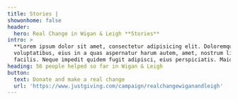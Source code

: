 ```yaml
---
title: Stories |
showonhome: false
header:
  hero: Real Change in Wigan & Leigh **Stories**
intro: >
  **Lorem ipsum dolor sit amet, consectetur adipisicing elit. Doloremque laborum
  voluptatibus, eius in a quas aspernatur harum autem, amet, nostrum libero
  facilis. Neque impedit quidem fugit adipisci, eius perspiciatis. Maiores?**
heading: 56 people helped so far in Wigan & Leigh
button:
  text: Donate and make a real change
  url: 'https://www.justgiving.com/campaign/realchangewiganandleigh'
---
```


